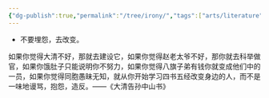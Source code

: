 ```yaml
---
{"dg-publish":true,"permalink":"/tree/irony/","tags":["arts/literature"],"created":"2022-10-31T22:39:13.152+08:00","updated":"2023-08-27T03:26:54.954+08:00"}
---
```



 -  不要埋怨，去改变。

  如果你觉得大清不好，那就去建设它，如果你觉得赵老太爷不好，那你就去科举做官，如果你饿肚子只能说明你不努力，如果你觉得八旗子弟有钱你就变成他们中的一员，如果你觉得同胞愚昧无知，就从你开始学习四书五经改变身边的人，而不是一味地谩骂，抱怨，造反。——《大清告孙中山书》
